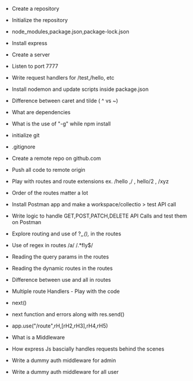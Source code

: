 - Create a repository
- Initialize the repository
- node_modules,package.json,package-lock.json
- Install express 
- Create a server
- Listen to port 7777
- Write request handlers for /test,/hello, etc
- Install nodemon and update scripts inside package.json
- Difference between caret and tilde ( ^ vs ~)
- What are dependencies
- What is the use of "-g" while npm install

- initialize git
- .gitignore
- Create a remote repo on github.com
- Push all code to remote origin
- Play with routes and route extensions ex. /hello ,/ , hello/2 , /xyz
- Order of the routes matter a lot
- Install Postman app and make a workspace/collectio > test API call
- Write logic to handle GET,POST,PATCH,DELETE API Calls and test them on Postman
- Explore routing and use of ?,*,(),* in the routes
- Use of regex in routes /a/ /.*fly$/
- Reading the query params in the routes
- Reading the dynamic routes in the routes
- Difference between use and all in routes
- Multiple route Handlers - Play with the code
- next()
- next function and errors along with res.send()
- app.use("/route",rH,[rH2,rH3],rH4,rH5)
- What is a Middleware
- How express Js bascially handles requests behind the scenes
- Write a dummy auth middleware for admin
- Write a dummy auth middleware for all user